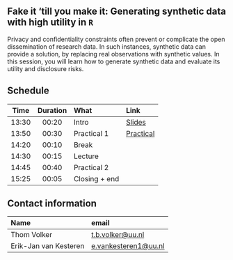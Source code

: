 ## Fake it ‘till you make it: Generating synthetic data with high utility in `R`
 
Privacy and confidentiality constraints often prevent or complicate the open dissemination of research data. In such instances, synthetic data can provide a solution, by replacing real observations with synthetic values. In this session, you will learn how to generate synthetic data and evaluate its utility and disclosure risks.

## Schedule

| Time  | Duration | What          | Link | 
| :---: | :------: | :------------ | :--- |
| 13:30 | 00:20    | Intro         | [Slides](./lectures/introduction.pdf) |
| 13:50 | 00:30    | Practical 1   | [Practical](https://thomvolker.github.io/OSWS_Synthetic/practical/P1.html) |
| 14:20 | 00:10    | Break         | |
| 14:30 | 00:15    | Lecture       | |
| 14:45 | 00:40    | Practical 2   | |
| 15:25 | 00:05    | Closing + end | |

## Contact information
 
| Name | email |
| :--- | :------ |
| Thom Volker | [t.b.volker@uu.nl](mailto:t.b.volker@uu.nl) |
| Erik-Jan van Kesteren | [e.vankesteren1@uu.nl](mailto:e.vankesteren1@uu.nl) |



